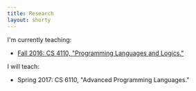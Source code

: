 ```yaml
---
title: Research
layout: shorty
---
```

I'm currently teaching:

* [Fall 2016: CS 4110, "Programming Languages and Logics."](https://www.cs.cornell.edu/Courses/cs4110/2016fa/)

I will teach:

* Spring 2017: CS 6110, "Advanced Programming Languages."
